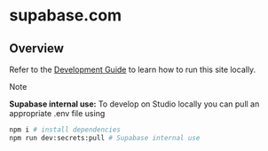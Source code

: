 # supabase.com

## Overview

Refer to the [Development Guide](../../DEVELOPERS.md) to learn how to run this site locally.

> [!NOTE]  
> **Supabase internal use:** To develop on Studio locally you can pull an appropriate .env file using

```bash
npm i # install dependencies
npm run dev:secrets:pull # Supabase internal use
```
